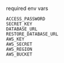 required env vars

```
ACCESS_PASSWORD
SECRET_KEY
DATABASE_URL
RESTORE_DATABASE_URL
AWS_KEY
AWS_SECRET
AWS_REGION
AWS_BUCKET
```
